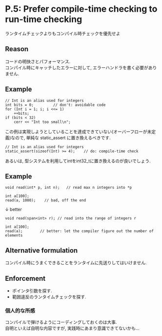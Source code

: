 # P.5: Prefer compile-time checking to run-time checking
ランタイムチェックよりもコンパイル時チェックを優先せよ

## Reason
コードの明快さとパフォーマンス.  
コンパイル時にキャッチしたエラーに対して, エラーハンドラを書く必要がありません.  

## Example
```
// Int is an alias used for integers
int bits = 0;         // don't: avoidable code
for (Int i = 1; i; i <<= 1)
    ++bits;
if (bits < 32)
    cerr << "Int too small\n";
```
この例は実現しようとしていることを達成できていない(オーバーフローが未定義)なので, 単純な static_assert に置き換えるべきです.  
```
// Int is an alias used for integers
static_assert(sizeof(Int) >= 4);    // do: compile-time check
```
あるいは, 型システムを利用してintをint32_tに置き換えるのが良いでしょう.

## Example
```
void read(int* p, int n);   // read max n integers into *p

int a[100];
read(a, 1000);    // bad, off the end
```
↓ better
```
void read(span<int> r); // read into the range of integers r

int a[100];
read(a);        // better: let the compiler figure out the number of elements
```

## Alternative formulation
コンパイル時にうまくできることをランタイムに先送りしてはいけません.

## Enforcement
- ポインタ引数を探す.
- 範囲違反のランタイムチェックを探す.

### 個人的な所感
コンパイルで弾けるようにコーディングしておくのは大事.  
自明といえば自明な内容ですが, 実践時にあまり意識できてないかも...
